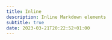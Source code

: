 ```yaml
---
title: Inline
description: Inline Markdown elements
subtitle: true
date: 2023-03-21T20:22:52+01:00
---
```

